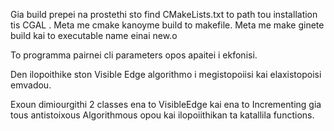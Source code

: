 Gia build prepei na prostethi sto find CMakeLists.txt to path tou installation tis CGAL .
Meta me cmake kanoyme build to makefile.
Meta me make ginete build kai to executable name einai new.o

To programma pairnei cli parameters opos apaitei i ekfonisi.

Den ilopoithike ston Visible Edge algorithmo i megistopoiisi kai elaxistopoisi emvadou.

Exoun dimiourgithi 2 classes ena to VisibleEdge kai ena to Incrementing gia tous antistoixous Algorithmous opou kai ilopoiithikan ta katallila functions.



